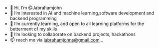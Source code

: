 - 👋 Hi, I’m @Jabrahamjohn
- 👀 I’m interested in AI and machine learning,software development and backend programming
- 🌱 I’m currently learning, and open to all learning platforms for the betterment of my skills
- 💞️ I’m looking to collaborate on backend projects, hackathons 
- 📫 reach me via jabrahamjohns@gmail.com...

<!---
Jabrahamjohn/Jabrahamjohn is a ✨ special ✨ repository because its `README.md` (this file) appears on your GitHub profile.
You can click the Preview link to take a look at your changes.
--->
